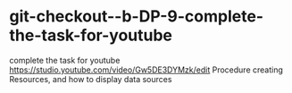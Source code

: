 # git-checkout--b-DP-9-complete-the-task-for-youtube
complete the task for youtube https://studio.youtube.com/video/Gw5DE3DYMzk/edit Procedure creating Resources, and how to display data sources 
